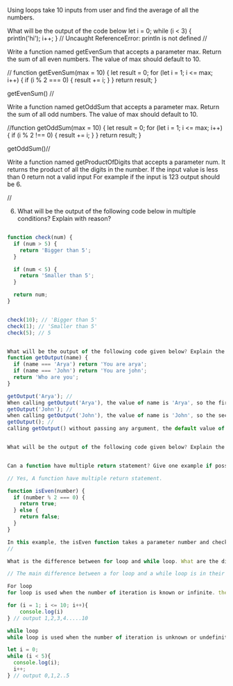 Using loops take 10 inputs from user and find the average of all the numbers.



What will be the output of the code below
let i = 0;
while (i < 3) {
  println('hi');
  i++;
}
// Uncaught ReferenceError: println is not defined //

Write a function named getEvenSum that accepts a parameter max. Return the sum of all even numbers. The value of max should default to 10.

// function getEvenSum(max = 10) {
    let result = 0;
    for (let i = 1; i <= max; i++) {
        if (i % 2 === 0) {
            result += i;
        } 
    }
    return result;
} 

getEvenSum() //

Write a function named getOddSum that accepts a parameter max. Return the sum of all odd numbers. The value of max should default to 10.

//function getOddSum(max = 10) {
    let result = 0;
    for (let i = 1; i <= max; i++) {
        if (i % 2 !== 0) {
            result += i;
        } 
    }
    return result;
}

getOddSum()//

Write a function named getProductOfDigits that accepts a parameter num. It returns the product of all the digits in the number.
If the input value is less than 0 return not a valid input
For example if the input is 123 output should be 6.

// 


6. What will be the output of the following code below in multiple conditions? Explain with reason?

```js

function check(num) {
  if (num > 5) {
    return 'Bigger than 5';
  }

  if (num < 5) {
    return 'Smaller than 5';
  }

  return num;
}


check(10); // 'Bigger than 5'
check(1); // 'Smaller than 5'
check(5); // 5


What will be the output of the following code given below? Explain the reason?
function getOutput(name) {
  if (name === 'Arya') return 'You are arya';
  if (name === 'John') return 'You are john';
  return 'Who are you';
}

getOutput('Arya'); // 
When calling getOutput('Arya'), the value of name is 'Arya', so the first condition is true, and it returns 'You are Arya'.
getOutput('John'); // 
when calling getOutput('John'), the value of name is 'John', so the second condition is true, and it returns 'You are John'.
getOutput(); // 
calling getOutput() without passing any argument, the default value of name is undefined. Since neither of the conditions is true, it returns the default message 'Who are you'.


What will be the output of the following code given below? Explain the reason?


Can a function have multiple return statement? Give one example if possible and explain the reason.

// Yes, A function have multiple return statement. 

function isEven(number) {
  if (number % 2 === 0) {
    return true; 
  } else {
    return false; 
  }
}

In this example, the isEven function takes a parameter number and checks if it's even. If number is divisible by 2 without any remainder, the function returns true, indicating that the number is even. If number is not divisible by 2, the function returns false, indicating that the number is odd.
//

What is the difference between for loop and while loop. What are the different place you can use them? Explain with example.

// The main difference between a for loop and a while loop is in their syntax and how they control the loop execution

For loop
for loop is used when the number of iteration is known or infinite. the loop continous until the condition is false. for eg.

for (i = 1; i <= 10; i++){
    console.log(i)
} // output 1,2,3,4.....10

while loop
while loop is used when the number of iteration is unknown or undefinite. It's generally used when you don't know in advance how many times you need to iterate, and you want to continue until a certain condition is met.

let i = 0;
while (i < 5){
  console.log(i);
  i++;
} // output 0,1,2..5